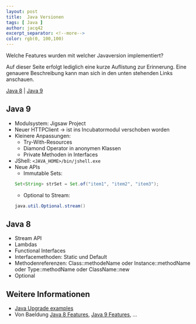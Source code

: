 ```yaml
---
layout: post
title:  Java Versionen
tags: [ Java ]
author: jacq42
excerpt_separator: <!--more-->
color: rgb(0, 100,100)
---
```


Welche Features wurden mit welcher Javaversion implementiert?

Auf dieser Seite erfolgt lediglich eine kurze Auflistung zur Erinnerung. Eine genauere Beschreibung kann man sich in den unten stehenden Links anschauen.

[Java 8](#java-8) | [Java 9](#java-9)

<!--more-->

## Java 9

* Modulsystem: Jigsaw Project
* Neuer HTTPClient -> ist ins Incubatormodul verschoben worden
* Kleinere Anpassungen:
    * Try-With-Resources
    * Diamond Operator in anonymen Klassen
    * Private Methoden in Interfaces
* JShell: `<JAVA_HOME>/bin/jshell.exe`
* Neue APIs
    * Immutable Sets:
    ```java
    Set<String> strSet = Set.of("item1", "item2", "item3");
    ```
    * Optional to Stream: 
    ```java
    java.util.Optional.stream()
    ```


## Java 8

* Stream API
* Lambdas
* Functional Interfaces
* Interfacemethoden: Static und Default
* Methodenreferenzen: Class::methodeName oder Instance::methodName oder Type::methodName oder ClassName::new
* Optional

## Weitere Informationen

* [Java Upgrade examples](https://github.com/johanjanssen/JavaUpgrades)
* Von Baeldung [Java 8 Features](https://www.baeldung.com/java-8-new-features), [Java 9 Features](https://www.baeldung.com/new-java-9), ...